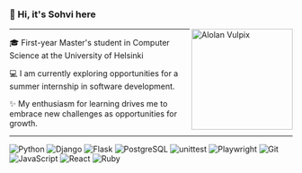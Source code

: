 ### 👋 Hi, it's Sohvi here

<img src="https://github.com/sohvip/sohvip/assets/95978191/4839bf0b-7e50-457f-8654-80dc16d0c49a" alt="Alolan Vulpix" width="180" align="right">

---

🎓 First-year Master's student in Computer Science at the University of Helsinki

💻 I am currently exploring opportunities for a summer internship in software development.

✨ My enthusiasm for learning drives me to embrace new challenges as opportunities for growth. 

---

![Python](https://img.shields.io/badge/Python-3776AB?style=flat-square&logo=python&logoColor=white) 
![Django](https://img.shields.io/badge/Django-092D43?style=flat-square&logo=django&logoColor=white) 
![Flask](https://img.shields.io/badge/Flask-000000?style=flat-square&logo=flask&logoColor=white) 
![PostgreSQL](https://img.shields.io/badge/PostgreSQL-336791?style=flat-square&logo=postgresql&logoColor=white) 
![unittest](https://img.shields.io/badge/unittest-00A9E0?style=flat-square&logo=python&logoColor=white) 
![Playwright](https://img.shields.io/badge/Playwright-2B2B2B?style=flat-square&logo=playwright&logoColor=white) 
![Git](https://img.shields.io/badge/Git-F05032?style=flat-square&logo=git&logoColor=white)
![JavaScript](https://img.shields.io/badge/JavaScript-F7DF1E?style=flat-square&logo=javascript&logoColor=black)
![React](https://img.shields.io/badge/React-61DAFB?style=flat-square&logo=react&logoColor=black) 
![Ruby](https://img.shields.io/badge/Ruby-CC342D?style=flat-square&logo=ruby&logoColor=white)
